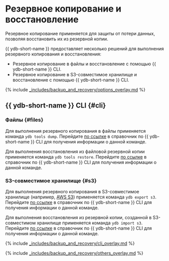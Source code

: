 # Резервное копирование и восстановление

Резервное копирование применяется для защиты от потери данных, позволяя восстановить их из резервной копии.

{{ ydb-short-name }} предоставляет несколько решений для выполнения резервного копирования и восстановления:

* Резервное копирование в файлы и восстановление с помощью {{ ydb-short-name }} CLI.
* Резервное копирование в S3-совместимое хранилище и восстановление с помощью {{ ydb-short-name }} CLI.

{% include [_includes/backup_and_recovery/options_overlay.md](_includes/backup_and_recovery/options_overlay.md) %}

## {{ ydb-short-name }} CLI {#cli}

### Файлы {#files}

Для выполнения резервного копирования в файлы применяется команда `ydb tools dump`. Перейдите [по ссылке](../reference/ydb-cli/export_import/tools_dump.md) в справочник по {{ ydb-short-name }} CLI для получения информации о данной команде.

Для выполнения восстановления из файловой резервной копии применяется команда `ydb tools restore`. Перейдите [по ссылке](../reference/ydb-cli/export_import/tools_restore.md) в справочник по {{ ydb-short-name }} CLI для получения информации о данной команде.

### S3-совместимое хранилище {#s3}

Для выполнения резервного копирования в S3-совместимое хранилище (например, [AWS S3](https://docs.aws.amazon.com/AmazonS3/latest/dev/Introduction.html))  применяется команда `ydb export s3`. Перейдите [по ссылке](../reference/ydb-cli/export_import/s3_export.md) в справочник по {{ ydb-short-name }} CLI для получения информации о данной команде.

Для выполнения восстановления из резервной копии, созданной в S3-совместимом хранилище применяется команда `ydb import s3`. Перейдите [по ссылке](../reference/ydb-cli/export_import/s3_import.md) в справочник по {{ ydb-short-name }} CLI для получения информации о данной команде.

{% include [_includes/backup_and_recovery/cli_overlay.md](_includes/backup_and_recovery/cli_overlay.md) %}

{% include [_includes/backup_and_recovery/others_overlay.md](_includes/backup_and_recovery/others_overlay.md) %}
